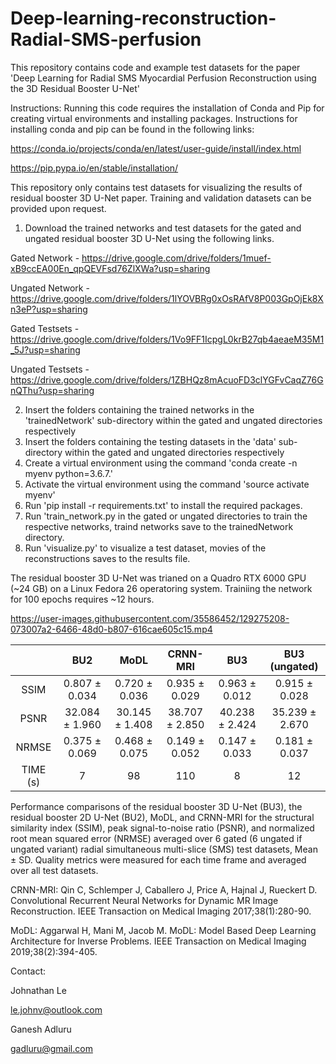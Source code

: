 # Deep-learning-reconstruction-Radial-SMS-perfusion 

This repository contains code and example test datasets for the paper 'Deep Learning for Radial SMS Myocardial Perfusion Reconstruction using the 3D Residual Booster U-Net'

Instructions:
Running this code requires the installation of Conda and Pip for creating virtual environments and installing packages. Instructions for installing conda and pip can be found in the following links:

https://conda.io/projects/conda/en/latest/user-guide/install/index.html

https://pip.pypa.io/en/stable/installation/

This repository only contains test datasets for visualizing the results of residual booster 3D U-Net paper. Training and validation datasets can be provided upon request.

1. Download the trained networks and test datasets for the gated and ungated residual booster 3D U-Net using the following links.

Gated Network - https://drive.google.com/drive/folders/1muef-xB9ccEA00En_qpQEVFsd76ZlXWa?usp=sharing

Ungated Network - https://drive.google.com/drive/folders/1lYOVBRg0xOsRAfV8P003GpOjEk8Xn3eP?usp=sharing

Gated Testsets - https://drive.google.com/drive/folders/1Vo9FF1IcpgL0krB27qb4aeaeM35M1_5J?usp=sharing

Ungated Testsets - https://drive.google.com/drive/folders/1ZBHQz8mAcuoFD3clYGFvCaqZ76GnQThu?usp=sharing

2. Insert the folders containing the trained networks in the 'trainedNetwork' sub-directory within the gated and ungated directories respectively
3. Insert the folders containing the testing datasets in the 'data' sub-directory within the gated and ungated directories respectively
4. Create a virtual environment using the command 'conda create -n myenv python=3.6.7.'
5. Activate the virtual environment using the command 'source activate myenv'
6. Run 'pip install -r requirements.txt' to install the required packages.
7. Run 'train_network.py in the gated or ungated directories to train the respective networks, traind networks save to the trainedNetwork directory.
8. Run 'visualize.py' to visualize a test dataset, movies of the reconstructions saves to the results file.

The residual booster 3D U-Net was trianed on a Quadro RTX 6000 GPU (~24 GB) on a Linux Fedora 26 operatoring system. Trainiing the network for 100 epochs requires ~12 hours.

https://user-images.githubusercontent.com/35586452/129275208-073007a2-6466-48d0-b807-616cae605c15.mp4


|           |        BU2          |        MoDL         |     CRNN-MRI        |        BU3          |    BU3 (ungated)    |
|:---------:|:-----------:|:-----------:|:------------:|:-----------:|:-----------:|
|   SSIM    |   0.807 ± 0.034     |   0.720 ± 0.036     |   0.935 ± 0.029     |   0.963 ± 0.012     |   0.915 ± 0.028     |
|   PSNR    |   32.084 ± 1.960    |   30.145 ± 1.408    |   38.707 ± 2.850    |   40.238 ± 2.424    |   35.239 ± 2.670    |
|   NRMSE   |   0.375 ± 0.069     |   0.468 ± 0.075     |   0.149 ± 0.052     |   0.147 ± 0.033     |   0.181 ± 0.037     |
|   TIME (s)|         7           |         98          |        110          |         8           |         12          |

Performance comparisons of the residual booster 3D U-Net (BU3), the residual booster 2D U-Net (BU2), MoDL, and CRNN-MRI for the structural similarity index (SSIM), peak signal-to-noise ratio (PSNR), and normalized root mean squared error (NRMSE) averaged over 6 gated (6 ungated if ungated variant) radial simultaneous multi-slice (SMS) test datasets, Mean ± SD. Quality metrics were measured for each time frame and averaged over all test datasets.


CRNN-MRI: Qin C, Schlemper J, Caballero J, Price A, Hajnal J, Rueckert D. Convolutional Recurrent Neural Networks for Dynamic MR Image Reconstruction. IEEE Transaction on Medical Imaging 2017;38(1):280-90.

MoDL: Aggarwal H, Mani M, Jacob M. MoDL: Model Based Deep Learning Architecture for Inverse Problems. IEEE Transaction on Medical Imaging 2019;38(2):394-405.


Contact: 

Johnathan Le

le.johnv@outlook.com

Ganesh Adluru

gadluru@gmail.com
